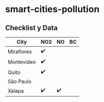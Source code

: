 # smart-cities-pollution

## Checklist y Data

| City       | NO2                | NO                 | BC  |
| ---------- | ------------------ | ------------------ | --- |
| Miraflores | :heavy_check_mark: |                    |     |
| Montevideo | :heavy_check_mark: |                    |     |
| Quito      | :heavy_check_mark: |                    |     |
| São Paulo  |                    |                    |     |
| Xalapa     | :heavy_check_mark: | :heavy_check_mark: |     |